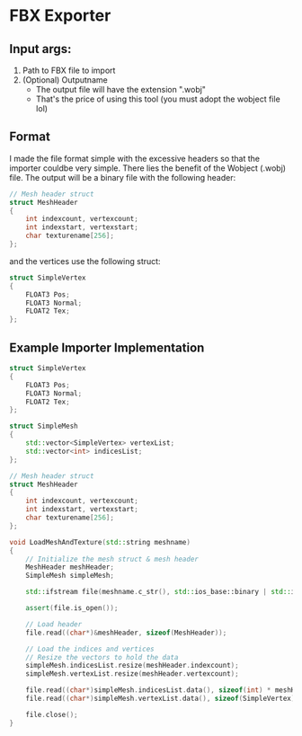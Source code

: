 # FBX Exporter

## Input args:
1. Path to FBX file to import
2. (Optional) Outputname
	- The output file will have the extension ".wobj"
	- That's the price of using this tool (you must adopt the wobject file lol)

## Format
I made the file format simple with the excessive headers so that the importer couldbe very simple. There lies the benefit of the Wobject (.wobj) file. The output will be a binary file with the following header:
```C++
// Mesh header struct
struct MeshHeader
{
	int indexcount, vertexcount;
	int indexstart, vertexstart;
	char texturename[256];
};
```
and the vertices use the following struct:
```C++
struct SimpleVertex
{
	FLOAT3 Pos;
	FLOAT3 Normal;
	FLOAT2 Tex;
};
```

## Example Importer Implementation
```C++
struct SimpleVertex
{
	FLOAT3 Pos;
	FLOAT3 Normal;
	FLOAT2 Tex;
};

struct SimpleMesh
{
	std::vector<SimpleVertex> vertexList;
	std::vector<int> indicesList;
};

// Mesh header struct
struct MeshHeader
{
	int indexcount, vertexcount;
	int indexstart, vertexstart;
	char texturename[256];
};

void LoadMeshAndTexture(std::string meshname)
{
	// Initialize the mesh struct & mesh header
	MeshHeader meshHeader;
	SimpleMesh simpleMesh;

	std::ifstream file(meshname.c_str(), std::ios_base::binary | std::ios_base::in);

	assert(file.is_open());

	// Load header
	file.read((char*)&meshHeader, sizeof(MeshHeader));

	// Load the indices and vertices
	// Resize the vectors to hold the data
	simpleMesh.indicesList.resize(meshHeader.indexcount);
	simpleMesh.vertexList.resize(meshHeader.vertexcount);

	file.read((char*)simpleMesh.indicesList.data(), sizeof(int) * meshHeader.indexcount);
	file.read((char*)simpleMesh.vertexList.data(), sizeof(SimpleVertex) * meshHeader.vertexcount);

	file.close();
}
```